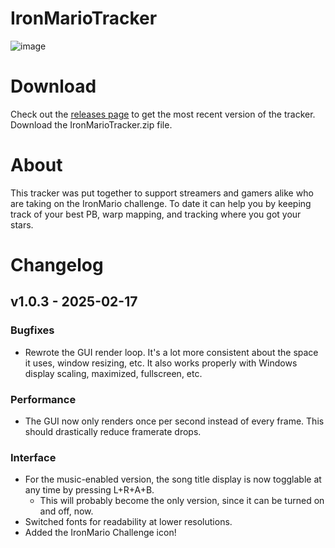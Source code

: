 # IronMarioTracker
![image](https://github.com/user-attachments/assets/600140ac-6c05-4884-890e-0fe145800843)

# Download
Check out the [releases page](https://github.com/WaffleSmacker/IronMarioTracker/releases) to get the most recent version of the tracker.
Download the IronMarioTracker.zip file.

# About
This tracker was put together to support streamers and gamers alike who are taking on the IronMario challenge.
To date it can help you by keeping track of your best PB, warp mapping, and tracking where you got your stars.

# Changelog

## v1.0.3 - 2025-02-17

### Bugfixes
- Rewrote the GUI render loop. It's a lot more consistent about the space it uses, window resizing, etc. It also works properly with Windows display scaling, maximized, fullscreen, etc.

### Performance
- The GUI now only renders once per second instead of every frame. This should drastically reduce framerate drops.

### Interface
- For the music-enabled version, the song title display is now togglable at any time by pressing L+R+A+B.
  - This will probably become the only version, since it can be turned on and off, now.
- Switched fonts for readability at lower resolutions.
- Added the IronMario Challenge icon!
